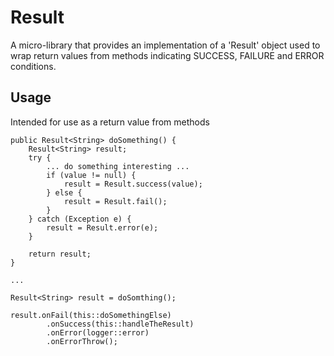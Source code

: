 # Result

A micro-library that provides an implementation of a 'Result' object used 
to wrap return values from methods indicating SUCCESS, FAILURE and ERROR conditions.

## Usage
Intended for use as a return value from methods
~~~
public Result<String> doSomething() {
    Result<String> result;
    try {
        ... do something interesting ...
        if (value != null) {
            result = Result.success(value);
        } else {
            result = Result.fail();
        }
    } catch (Exception e) {
        result = Result.error(e);
    }
    
    return result;
}

...

Result<String> result = doSomthing();

result.onFail(this::doSomethingElse)
        .onSuccess(this::handleTheResult)
        .onError(logger::error)
        .onErrorThrow();


    
~~~
